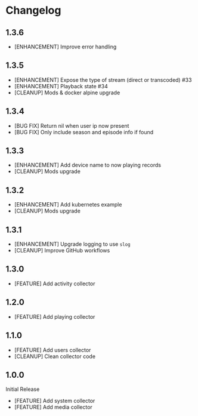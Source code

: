 # Changelog

## 1.3.6
* [ENHANCEMENT] Improve error handling

## 1.3.5
* [ENHANCEMENT] Expose the type of stream (direct or transcoded) #33
* [ENHANCEMENT] Playback state #34
* [CLEANUP] Mods & docker alpine upgrade

## 1.3.4
* [BUG FIX] Return nil when user ip now present
* [BUG FIX] Only include season and episode info if found

## 1.3.3

* [ENHANCEMENT] Add device name to now playing records
* [CLEANUP] Mods upgrade

## 1.3.2

* [ENHANCEMENT] Add kubernetes example
* [CLEANUP] Mods upgrade

## 1.3.1

* [ENHANCEMENT] Upgrade logging to use `slog`
* [CLEANUP] Improve GitHub workflows

## 1.3.0

* [FEATURE] Add activity collector

## 1.2.0

* [FEATURE] Add playing collector

## 1.1.0

* [FEATURE] Add users collector
* [CLEANUP] Clean collector code

## 1.0.0

Initial Release

* [FEATURE] Add system collector
* [FEATURE] Add media collector
